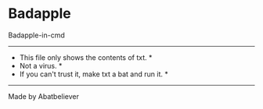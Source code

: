 # Badapple
Badapple-in-cmd

*****************************************************
* This file only shows the contents of txt.         *
* Not a virus.                                      *
* If you can't trust it, make txt a bat and run it. *
*****************************************************

Made by Abatbeliever
